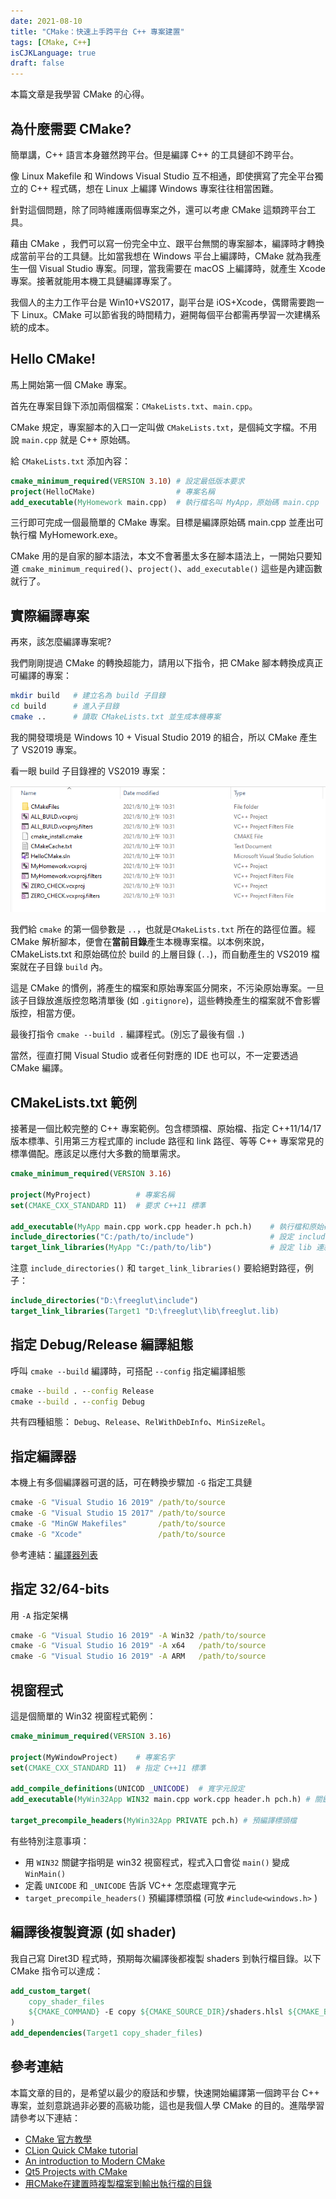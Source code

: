 ```yaml
---
date: 2021-08-10
title: "CMake：快速上手跨平台 C++ 專案建置"
tags: [CMake, C++]
isCJKLanguage: true
draft: false
---
```


本篇文章是我學習 CMake 的心得。

## 為什麼需要 CMake?

簡單講，C++ 語言本身雖然跨平台。但是編譯 C++ 的工具鏈卻不跨平台。

像 Linux Makefile 和 Windows Visual Studio 互不相通，即使撰寫了完全平台獨立的 C++ 程式碼，想在 Linux 上編譯 Windows 專案往往相當困難。

針對這個問題，除了同時維護兩個專案之外，還可以考慮 CMake 這類跨平台工具。

藉由 CMake ，我們可以寫一份完全中立、跟平台無關的專案腳本，編譯時才轉換成當前平台的工具鏈。比如當我想在 Windows 平台上編譯時，CMake 就為我產生一個 Visual Studio 專案。同理，當我需要在 macOS 上編譯時，就產生 Xcode 專案。接著就能用本機工具鏈編譯專案了。

我個人的主力工作平台是 Win10+VS2017，副平台是 iOS+Xcode，偶爾需要跑一下 Linux。CMake 可以節省我的時間精力，避開每個平台都需再學習一次建構系統的成本。

## Hello CMake!

馬上開始第一個 CMake 專案。

首先在專案目錄下添加兩個檔案：`CMakeLists.txt`、`main.cpp`。

CMake 規定，專案腳本的入口一定叫做 `CMakeLists.txt`，是個純文字檔。不用說 `main.cpp` 就是 C++ 原始碼。

給 `CMakeLists.txt` 添加內容：
```cmake
cmake_minimum_required(VERSION 3.10) # 設定最低版本要求
project(HelloCMake)                  # 專案名稱
add_executable(MyHomework main.cpp)  # 執行檔名叫 MyApp，原始碼 main.cpp
```
三行即可完成一個最簡單的 CMake 專案。目標是編譯原始碼 main.cpp 並產出可執行檔 MyHomework.exe。

CMake 用的是自家的腳本語法，本文不會著墨太多在腳本語法上，一開始只要知道 `cmake_minimum_required()`、`project()`、`add_executable()` 這些是內建函數就行了。

## 實際編譯專案

再來，該怎麼編譯專案呢?

我們剛剛提過 CMake 的轉換超能力，請用以下指令，把 CMake 腳本轉換成真正可編譯的專案：

```bash
mkdir build   # 建立名為 build 子目錄
cd build      # 進入子目錄
cmake ..      # 讀取 CMakeLists.txt 並生成本機專案
```

我的開發環境是 Windows 10 + Visual Studio 2019 的組合，所以 CMake 產生了 VS2019 專案。

看一眼 build 子目錄裡的 VS2019 專案：

![CMake VS2019](/img/cmake-vs.png)

我們給 `cmake` 的第一個參數是 `..`，也就是`CMakeLists.txt` 所在的路徑位置。經 CMake 解析腳本，便會在**當前目錄**產生本機專案檔。以本例來說，CMakeLists.txt 和原始碼位於 build 的上層目錄 (`..`)，而自動產生的 VS2019 檔案就在子目錄 `build` 內。

這是 CMake 的慣例，將產生的檔案和原始專案區分開來，不污染原始專案。一旦該子目錄放進版控忽略清單後 (如 `.gitignore`)，這些轉換產生的檔案就不會影響版控，相當方便。

最後打指令 `cmake --build .` 編譯程式。(別忘了最後有個 `.`)

當然，徑直打開 Visual Studio 或者任何對應的 IDE 也可以，不一定要透過 CMake 編譯。

## CMakeLists.txt 範例

接著是一個比較完整的 C++ 專案範例。包含標頭檔、原始檔、指定 C++11/14/17 版本標準、引用第三方程式庫的 include 路徑和 link 路徑、等等 C++ 專案常見的標準備配。應該足以應付大多數的簡單需求。
```cmake
cmake_minimum_required(VERSION 3.16)

project(MyProject)          # 專案名稱
set(CMAKE_CXX_STANDARD 11)  # 要求 C++11 標準

add_executable(MyApp main.cpp work.cpp header.h pch.h)    # 執行檔和原始碼
include_directories("C:/path/to/include")                 # 設定 include 目錄
target_link_libraries(MyApp "C:/path/to/lib")             # 設定 lib 連結
```

注意 `include_directories()` 和 `target_link_libraries()` 要給絕對路徑，例子：

```cmake
include_directories("D:\freeglut\include")
target_link_libraries(Target1 "D:\freeglut\lib\freeglut.lib)
```

## 指定 Debug/Release 編譯組態

呼叫 `cmake --build` 編譯時，可搭配 `--config` 指定編譯組態
```cmd
cmake --build . --config Release
cmake --build . --config Debug
```

共有四種組態： `Debug`、`Release`、`RelWithDebInfo`、`MinSizeRel`。

## 指定編譯器

本機上有多個編譯器可選的話，可在轉換步驟加 `-G` 指定工具鏈
```cmd
cmake -G "Visual Studio 16 2019" /path/to/source
cmake -G "Visual Studio 15 2017" /path/to/source
cmake -G "MinGW Makefiles"       /path/to/source
cmake -G "Xcode"                 /path/to/source
```

參考連結：[編譯器列表](https://cmake.org/cmake/help/latest/manual/cmake-generators.7.html#manual:cmake-generators(7))

## 指定 32/64-bits

用 `-A` 指定架構
```cmd
cmake -G "Visual Studio 16 2019" -A Win32 /path/to/source
cmake -G "Visual Studio 16 2019" -A x64   /path/to/source
cmake -G "Visual Studio 16 2019" -A ARM   /path/to/source
```

## 視窗程式

這是個簡單的 Win32 視窗程式範例：
```cmake
cmake_minimum_required(VERSION 3.16)

project(MyWindowProject)    # 專案名字
set(CMAKE_CXX_STANDARD 11)  # 指定 C++11 標準

add_compile_definitions(UNICOD _UNICODE)  # 寬字元設定
add_executable(MyWin32App WIN32 main.cpp work.cpp header.h pch.h) # 關鍵字 WIN32

target_precompile_headers(MyWin32App PRIVATE pch.h) # 預編譯標頭檔
```

有些特別注意事項：
- 用 `WIN32` 關鍵字指明是 win32 視窗程式，程式入口會從 `main()` 變成 `WinMain()`
- 定義 `UNICODE` 和 `_UNICODE` 告訴 VC++ 怎麼處理寬字元
- `target_precompile_headers()` 預編譯標頭檔 (可放 `#include<windows.h>` ) 

## 編譯後複製資源 (如 shader)

我自己寫 Diret3D 程式時，預期每次編譯後都複製 shaders 到執行檔目錄。以下 CMake 指令可以達成：

```cmake
add_custom_target(
    copy_shader_files
    ${CMAKE_COMMAND} -E copy ${CMAKE_SOURCE_DIR}/shaders.hlsl ${CMAKE_BINARY_DIR}
)
add_dependencies(Target1 copy_shader_files)
```

## 參考連結

本篇文章的目的，是希望以最少的廢話和步驟，快速開始編譯第一個跨平台 C++ 專案，並刻意跳過非必要的高級功能，這也是我個人學 CMake 的目的。進階學習請參考以下連結：

- [CMake 官方教學](https://cmake.org/cmake/help/latest/guide/tutorial/)
- [CLion Quick CMake tutorial](https://www.jetbrains.com/help/clion/quick-cmake-tutorial.html)
- [An introduction to Modern CMake](https://cliutils.gitlab.io/modern-cmake/)
- [Qt5 Projects with CMake](https://gist.github.com/Rod-Persky/e6b93e9ee31f9516261b)
- [用CMake在建置時複製檔案到輸出執行檔的目錄 ][CopyShader]

[CopyShader]: https://minecraftxwinp.github.io/2017/11/27/%E7%94%A8CMake%E5%9C%A8%E5%BB%BA%E7%BD%AE%E6%99%82%E8%A4%87%E8%A3%BD%E6%AA%94%E6%A1%88%E5%88%B0%E8%BC%B8%E5%87%BA%E5%9F%B7%E8%A1%8C%E6%AA%94%E7%9A%84%E7%9B%AE%E9%8C%84/
